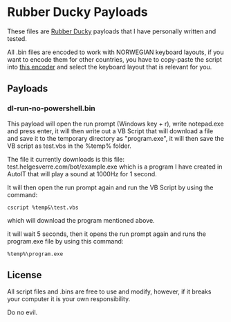 # Rubber Ducky Payloads

These files are [Rubber Ducky](https://hakshop.myshopify.com/collections/usb-rubber-ducky/products/usb-rubber-ducky-deluxe) payloads that I have personally written and tested.

All .bin files are encoded to work with NORWEGIAN keyboard layouts, if you want to encode them for other countries, you have to copy-paste the script into [this encoder](http://www.ducktoolkit.com/Encoder.jsp) and select the keyboard layout that is relevant for you.

## Payloads

### dl-run-no-powershell.bin
This payload will open the run prompt (Windows key + r), write notepad.exe and press enter, it will then write out a VB Script that will download a file and save it to the temporary directory as "program.exe", it will then save the VB script as test.vbs in the %temp% folder.

The file it currently downloads is this file: test.helgesverre.com/bot/example.exe which is a program I have created in AutoIT that will play a sound at 1000Hz for 1 second.


It will then open the run prompt again and run the VB Script by using the command:  
```
cscript %temp&\test.vbs
```

which will download the program mentioned above.

it will wait 5 seconds, then it opens the run prompt again and runs the program.exe file by using this command:
```
%temp%\program.exe
```


## License
All script files and .bins are free to use and modify, however, if it breaks your computer it is your own responsibility.


Do no evil.